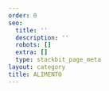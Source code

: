 ```yaml
---
order: 0
seo:
  title: ''
  description: ''
  robots: []
  extra: []
  type: stackbit_page_meta
layout: category
title: ALIMENTO
---
```


